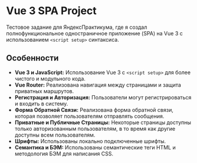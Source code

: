# Vue 3 SPA Project

Тестовое задание для ЯндексПрактикума, где я создал полнофункциональное одностраничное приложение (SPA) на Vue 3 с использованием `<script setup>` синтаксиса.

## Особенности

- **Vue 3 и JavaScript:** Использование Vue 3 с `<script setup>` для более чистого и модульного кода.
- **Vue Router:** Реализована навигация между страницами и защита приватных маршрутов.
- **Регистрация и Авторизация:** Пользователи могут регистрироваться и входить в систему.
- **Форма Обратной Связи:** Реализована форма обратной связи, которая позволяет пользователям отправлять сообщения.
- **Приватные и Публичные Страницы:** Некоторые страницы доступны только авторизованным пользователям, в то время как другие доступны всем пользователям.
- **Шрифты:** Использованы локально подключенные шрифты.
- **Семантика и БЭМ:** Использованы семантические теги HTML и методология БЭМ для написания CSS.


